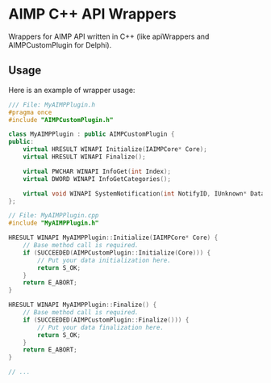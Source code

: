 AIMP C++ API Wrappers
==
Wrappers for AIMP API written in C++ (like apiWrappers and AIMPCustomPlugin for Delphi).

Usage
---
Here is an example of wrapper usage:  

```cpp
/// File: MyAIMPPlugin.h
#pragma once
#include "AIMPCustomPlugin.h"

class MyAIMPPlugin : public AIMPCustomPlugin {
public:
    virtual HRESULT WINAPI Initialize(IAIMPCore* Core);
    virtual HRESULT WINAPI Finalize();

    virtual PWCHAR WINAPI InfoGet(int Index);
    virtual DWORD WINAPI InfoGetCategories();

    virtual void WINAPI SystemNotification(int NotifyID, IUnknown* Data);
};
```

```cpp
// File: MyAIMPPlugin.cpp
#include "MyAIMPPlugin.h"

HRESULT WINAPI MyAIMPPlugin::Initialize(IAIMPCore* Core) {
    // Base method call is required.
    if (SUCCEEDED(AIMPCustomPlugin::Initialize(Core))) {
        // Put your data initialization here.
        return S_OK;
    }
    return E_ABORT;
}

HRESULT WINAPI MyAIMPPlugin::Finalize() {
    // Base method call is required.
    if (SUCCEEDED(AIMPCustomPlugin::Finalize())) {
        // Put your data finalization here.
        return S_OK;
    }
    return E_ABORT;
}

// ...
```